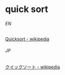# quick sort

###### EN

[Quicksort - wikipedia](https://en.wikipedia.org/wiki/Quicksort)

###### JP

[クイックソート - wikipedia](https://ja.wikipedia.org/wiki/%E3%82%AF%E3%82%A4%E3%83%83%E3%82%AF%E3%82%BD%E3%83%BC%E3%83%88)

